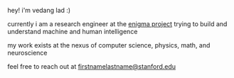 hey! i'm vedang lad :)

currently i am a research engineer at the [enigma project](https://www.enigmaproject.ai/) trying to build and understand machine and human intelligence

my work exists at the nexus of computer science, physics, math, and neuroscience 

feel free to reach out at firstnamelastname@stanford.edu
